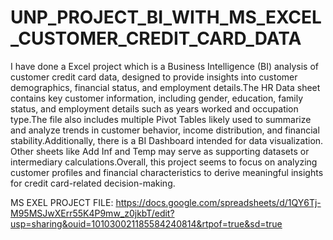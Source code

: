 # UNP_PROJECT_BI_WITH_MS_EXCEL_CUSTOMER_CREDIT_CARD_DATA

I have done a Excel project which is a Business Intelligence (BI) analysis of customer credit card data, designed to provide insights into customer demographics, financial status, and employment details.The HR Data sheet contains key customer information, including gender, education, family status, and employment details such as years worked and occupation type.The file also includes multiple Pivot Tables likely used to summarize and analyze trends in customer behavior, income distribution, and financial stability.Additionally, there is a BI Dashboard intended for data visualization. Other sheets like Add Inf and Temp may serve as supporting datasets or intermediary calculations.Overall, this project seems to focus on analyzing customer profiles and financial characteristics to derive meaningful insights for credit card-related decision-making.

MS EXEL PROJECT FILE: https://docs.google.com/spreadsheets/d/1QY6Tj-M95MSJwXErr55K4P9mw_z0jkbT/edit?usp=sharing&ouid=101030021185584240814&rtpof=true&sd=true

